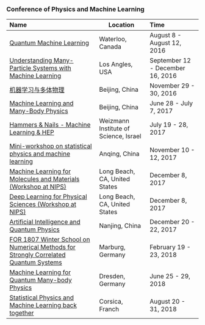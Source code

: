 ### Conference of Physics and Machine Learning

| Name                                     | Location                              | Time                             |
| :--------------------------------------- | ------------------------------------- | :------------------------------- |
| [Quantum Machine Learning](https://www.perimeterinstitute.ca/conferences/quantum-machine-learning) | Waterloo, Canada                      | August 8 -  August 12, 2016      |
| [Understanding Many-Particle Systems with Machine Learning](http://www.ipam.ucla.edu/programs/long-programs/understanding-many-particle-systems-with-machine-learning/?tab=overview) | Los Angles, USA                       | September 12 - December 16, 2016 |
| [机器学习与多体物理](http://wangleiphy.github.io/ml2016/program.html) | Beijing, China                        | November  29 - 30, 2016          |
| [Machine Learning and Many-Body Physics](http://kits.ucas.ac.cn/index.php/events/workshop/52-machine-learning-and-many-body-physics-jun-28th-jul-7th-2017) | Beijing, China                        | June 28 - July 7, 2017           |
| [Hammers & Nails - Machine Learning & HEP](https://www.weizmann.ac.il/conferences/SRitp/Summer2017/) | Weizmann Institute of Science, Israel | July 19 - 28, 2017               |
| [Mini-workshop on statistical physics and machine learning](http://lib.itp.ac.cn/html/panzhang/workshop/) | Anqing, China                         | November 10 - 12, 2017           |
| [Machine Learning for Molecules and Materials (Workshop at NIPS)](http://www.quantum-machine.org/workshops/nips2017/) | Long Beach, CA, United States         | December 8, 2017                 |
| [Deep Learning for Physical Sciences (Workshop at NIPS)](https://dl4physicalsciences.github.io/) | Long Beach, CA, United States         | December 8, 2017                 |
| [Artificial Intelligence and Quantum Physics](https://physics.nju.edu.cn/AIQP2017/) | Nanjing, China                        | December 20 - 22, 2017           |
| [FOR 1807 Winter School on Numerical Methods for Strongly Correlated Quantum Systems](https://for1807.physik.uni-wuerzburg.de/2017/07/11/winter-school-2018/) | Marburg,  Germany                     | February 19 - 23, 2018           |
| [Machine Learning for Quantum Many-body Physics](https://www.pks.mpg.de/mlq18/) | Dresden, Germany                      | June 25 - 29, 2018               |
| [Statistical Physics and Machine Learning back together](http://cargese.krzakala.org/) | Corsica, Franch                       | August 20 - 31, 2018             |

